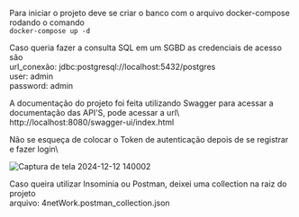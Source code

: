 Para iniciar o projeto deve se criar o banco com o arquivo docker-compose rodando o comando\
```docker-compose up -d```

Caso queria fazer a consulta SQL em um SGBD as credenciais de acesso são\
  url_conexão: jdbc:postgresql://localhost:5432/postgres\
  user: admin\
  password: admin

A documentação do projeto foi feita utilizando Swagger para acessar a documentação das API'S, pode acessar a url\ 
  http://localhost:8080/swagger-ui/index.html

Não se esqueça de colocar o Token de autenticação depois de se registrar e fazer login\
  
![Captura de tela 2024-12-12 140002](https://github.com/user-attachments/assets/8d498cf6-2e56-4306-a293-078d896d3361)

Caso queira utilizar Insominia ou Postman, deixei uma collection na raiz do projeto \
  arquivo: 4netWork.postman_collection.json
